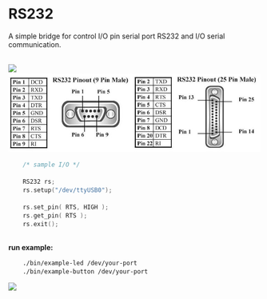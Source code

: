 # RS232

A simple bridge for control I/O pin serial port RS232
and I/O serial communication.

<br>
<img src="img/sample.gif">
<br>
<img src="img/pin.png">

```cpp
	/* sample I/O */

	RS232 rs;
	rs.setup("/dev/ttyUSB0");

	rs.set_pin( RTS, HIGH );
	rs.get_pin( RTS );
	rs.exit();
```
<br>
<b>run example:</b>

```bash
	./bin/example-led /dev/your-port
	./bin/example-button /dev/your-port
```
<img src="img/sample1.gif">
